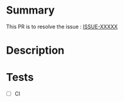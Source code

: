 # Summary
 This PR is to resolve the issue : [ISSUE-XXXXX](https://github.com/IBM-Cloud/terraform-ibmcloud-modules/issues/XXXXX)

# Description


# Tests

- [ ] CI
